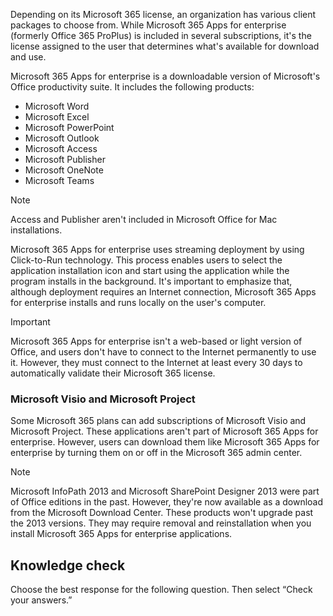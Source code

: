 Depending on its Microsoft 365 license, an organization has various client packages to choose from. While Microsoft 365 Apps for enterprise (formerly Office 365 ProPlus) is included in several subscriptions, it's the license assigned to the user that determines what's available for download and use.

‎Microsoft 365 Apps for enterprise is a downloadable version of Microsoft's Office productivity suite. It includes the following products:

 -  Microsoft Word
 -  Microsoft Excel
 -  Microsoft PowerPoint
 -  Microsoft Outlook
 -  Microsoft Access
 -  Microsoft Publisher
 -  Microsoft OneNote
 -  Microsoft Teams

> [!NOTE]
> Access and Publisher aren't included in Microsoft Office for Mac installations.

Microsoft 365 Apps for enterprise uses streaming deployment by using Click-to-Run technology. This process enables users to select the application installation icon and start using the application while the program installs in the background. It's important to emphasize that, although deployment requires an Internet connection, Microsoft 365 Apps for enterprise installs and runs locally on the user's computer.

> [!IMPORTANT]
> Microsoft 365 Apps for enterprise isn't a web-based or light version of Office, and users don't have to connect to the Internet permanently to use it. However, they must connect to the Internet at least every 30 days to automatically validate their Microsoft 365 license.

### Microsoft Visio and Microsoft Project

Some Microsoft 365 plans can add subscriptions of Microsoft Visio and Microsoft Project. These applications aren't part of Microsoft 365 Apps for enterprise. However, users can download them like Microsoft 365 Apps for enterprise by turning them on or off in the Microsoft 365 admin center.

> [!NOTE]
> Microsoft InfoPath 2013 and Microsoft SharePoint Designer 2013 were part of Office editions in the past. However, they're now available as a download from the Microsoft Download Center. These products won't upgrade past the 2013 versions. They may require removal and reinstallation when you install Microsoft 365 Apps for enterprise applications.

## Knowledge check

Choose the best response for the following question. Then select “Check your answers.”